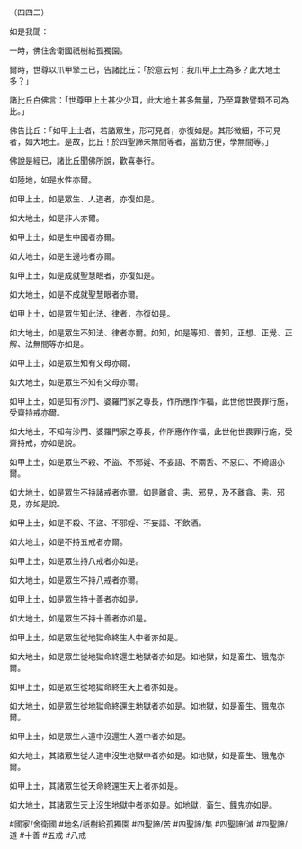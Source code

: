 （四四二）

如是我聞：

一時，佛住舍衛國祇樹給孤獨園。

爾時，世尊以爪甲擎土已，告諸比丘：「於意云何：我爪甲上土為多？此大地土多？」

諸比丘白佛言：「世尊甲上土甚少少耳，此大地土甚多無量，乃至算數譬類不可為比。」

佛告比丘：「如甲上土者，若諸眾生，形可見者，亦復如是。其形微細，不可見者，如大地土。是故，比丘！於四聖諦未無間等者，當勤方便，學無間等。」

佛說是經已，諸比丘聞佛所說，歡喜奉行。

如陸地，如是水性亦爾。

如甲上土，如是眾生、人道者，亦復如是。

如大地土，如是非人亦爾。

如甲上土，如是生中國者亦爾。

如大地土，如是生邊地者亦爾。

如甲上土，如是成就聖慧眼者，亦復如是。

如大地土，如是不成就聖慧眼者亦爾。

如甲上土，如是眾生知此法、律者，亦復如是。

如大地土，如是眾生不知法、律者亦爾。如知，如是等知、普知，正想、正覺、正解、法無間等亦如是。

如甲上土，如是眾生知有父母亦爾。

如大地土，如是眾生不知有父母亦爾。

如甲上土，如是知有沙門、婆羅門家之尊長，作所應作作福，此世他世畏罪行施，受齋持戒亦爾。

如大地土，不知有沙門、婆羅門家之尊長，作所應作作福，此世他世畏罪行施，受齋持戒，亦如是說。

如甲上土，如是眾生不殺、不盜、不邪婬、不妄語、不兩舌、不惡口、不綺語亦爾。

如大地土，如是眾生不持諸戒者亦爾。如是離貪、恚、邪見，及不離貪、恚、邪見，亦如是說。

如甲上土，如是不殺、不盜、不邪婬、不妄語、不飲酒。

如大地土，如是不持五戒者亦爾。

如甲上土，如是眾生持八戒者亦如是。

如大地土，如是眾生不持八戒者亦爾。

如甲上土，如是眾生持十善者亦如是。

如大地土，如是眾生不持十善者亦如是。

如甲上土，如是眾生從地獄命終生人中者亦如是。

如大地土，如是眾生從地獄命終還生地獄者亦如是。如地獄，如是畜生、餓鬼亦爾。

如甲上土，如是眾生從地獄命終生天上者亦如是。

如大地土，如是眾生從地獄命終還生地獄者亦如是。如地獄，如是畜生、餓鬼亦爾。

如甲上土，如是眾生人道中沒還生人道中者亦如是。

如大地土，其諸眾生從人道中沒生地獄中者亦如是。如地獄，如是畜生、餓鬼亦爾。

如甲上土，其諸眾生從天命終還生天上者亦如是。

如大地土，其諸眾生天上沒生地獄中者亦如是。如地獄，畜生、餓鬼亦如是。

#國家/舍衛國
#地名/祇樹給孤獨園
#四聖諦/苦
#四聖諦/集
#四聖諦/滅
#四聖諦/道
#十善
#五戒
#八戒
